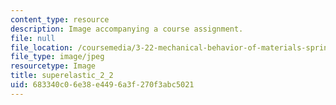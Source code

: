 ```yaml
---
content_type: resource
description: Image accompanying a course assignment.
file: null
file_location: /coursemedia/3-22-mechanical-behavior-of-materials-spring-2008/683340c06e38e4496a3f270f3abc5021_superelastic_2_2.jpg
file_type: image/jpeg
resourcetype: Image
title: superelastic_2_2
uid: 683340c0-6e38-e449-6a3f-270f3abc5021
---
```

